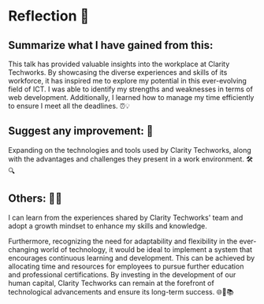 # Reflection 🌟
## Summarize what I have gained from this: 
This talk has provided valuable insights into the workplace at Clarity Techworks. By showcasing the diverse experiences and skills of its workforce, it has inspired me to explore my potential in this ever-evolving field of ICT. I was able to identify my strengths and weaknesses in terms of web development. Additionally, I learned how to manage my time efficiently to ensure I meet all the deadlines. ⏰💡

## Suggest any improvement: 🚀

Expanding on the technologies and tools used by Clarity Techworks, along with the advantages and challenges they present in a work environment. 🛠️🔍

## Others: 🤔💡

I can learn from the experiences shared by Clarity Techworks' team and adopt a growth mindset to enhance my skills and knowledge.

Furthermore, recognizing the need for adaptability and flexibility in the ever-changing world of technology, it would be ideal to implement a system that encourages continuous learning and development. This can be achieved by allocating time and resources for employees to pursue further education and professional certifications. By investing in the development of our human capital, Clarity Techworks can remain at the forefront of technological advancements and ensure its long-term success. 🌐🚀📚


